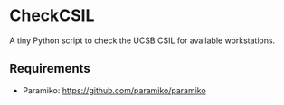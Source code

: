 CheckCSIL
=========

A tiny Python script to check the UCSB CSIL for available workstations.


Requirements
------------

- Paramiko: https://github.com/paramiko/paramiko